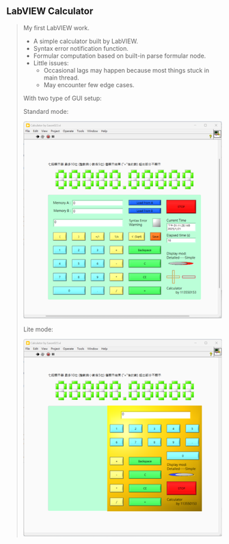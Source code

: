 LabVIEW Calculator
---
> My first LabVIEW work.
> 
> - A simple calculator built by LabVIEW.
> - Syntax error notification function.
> - Formular computation based on built-in parse formular node.
> - Little issues:
>   - Occasional lags may happen because most things stuck in main thread.
>   - May encounter few edge cases.
> 
> With two type of GUI setup:
> 
> Standard mode:
> 
> ![Calculator GUI](./images/GUI1.png)
>
> Lite mode:
>
> ![Calculator GUI2](./images/GUI2.png)
> 
